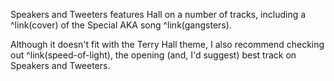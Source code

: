 Speakers and Tweeters features Hall on a number of tracks, including a ^link(cover) of the Special AKA song ^link(gangsters).

Although it doesn't fit with the Terry Hall theme, I also recommend checking out ^link(speed-of-light), the opening (and, I'd suggest) best track on Speakers and Tweeters.
